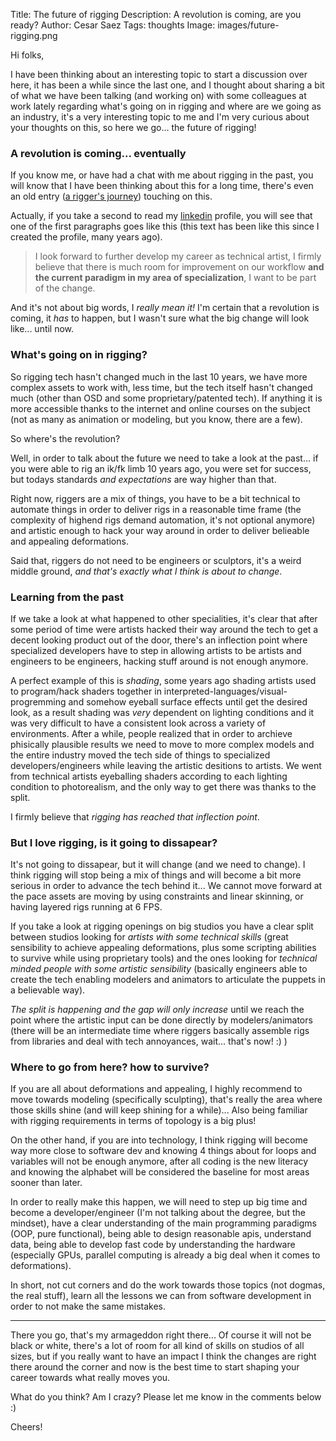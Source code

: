 Title: The future of rigging
Description: A revolution is coming, are you ready?
Author: Cesar Saez
Tags: thoughts
Image: images/future-rigging.png

Hi folks,

I have been thinking about an interesting topic to start a discussion over here, it has been a
while since the last one, and I thought about sharing a bit of what we have been talking (and
working on) with some colleagues at work lately regarding what's going on in rigging and where are
we going as an industry, it's a very interesting topic to me and I'm very curious about your
thoughts on this, so here we go... the future of rigging!


### A revolution is coming... eventually

If you know me, or have had a chat with me about rigging in the past, you will know that I have
been thinking about this for a long time, there's even an old entry ([a rigger's
journey](http://www.cesarsaez.me/2013/11/rigger-journey.html)) touching on this.

Actually, if you take a second to read my [linkedin](http://www.linkedin.com/in/cesarsaez) profile,
you will see that one of the first paragraphs goes like this (this text has been like this since I
created the profile, many years ago).

> I look forward to further develop my career as technical artist, I firmly believe that there is
> much room for improvement on our workflow __and the current paradigm in my area of
> specialization__, I want to be part of the change.

And it's not about big words, I _really mean it!_ I'm certain that a revolution is coming, it _has_
to happen, but I wasn't sure what the big change will look like... until now.


### What's going on in rigging?

So rigging tech hasn't changed much in the last 10 years, we have more complex assets to work with,
less time, but the tech itself hasn't changed much (other than OSD and some proprietary/patented
tech). If anything it is more accessible thanks to the internet and online courses on the subject
(not as many as animation or modeling, but you know, there are a few).

So where's the revolution?

Well, in order to talk about the future we need to take a look at the past...  if you were able to
rig an ik/fk limb 10 years ago, you were set for success, but todays standards _and expectations_
are way higher than that.

Right now, riggers are a mix of things, you have to be a bit technical to automate things in order
to deliver rigs in a reasonable time frame (the complexity of highend rigs demand automation, it's
not optional anymore) and artistic enough to hack your way around in order to deliver belieable and
appealing deformations.

Said that, riggers do not need to be engineers or sculptors, it's a weird middle ground, _and
that's exactly what I think is about to change_.



### Learning from the past

If we take a look at what happened to other specialities, it's clear that after some period of time
were artists hacked their way around the tech to get a decent looking product out of the door,
there's an inflection point where specialized developers have to step in allowing artists to be
artists and engineers to be engineers, hacking stuff around is not enough anymore.

A perfect example of this is _shading_, some years ago shading artists used to program/hack shaders
together in interpreted-languages/visual-progremming and somehow eyeball surface effects until get
the desired look, as a result shading was _very_ dependent on lighting conditions and it was very
difficult to have a consistent look across a variety of environments. After a while, people
realized that in order to archieve phisically plausible results we need to move to more complex
models and the entire industry moved the tech side of things to specialized developers/engineers
while leaving the artistic desitions to artists. We went from technical artists eyeballing shaders
according to each lighting condition to photorealism, and the only way to get there was thanks to
the split.

I firmly believe that _rigging has reached that inflection point_.


### But I love rigging, is it going to dissapear?

It's not going to dissapear, but it will change (and we need to change). I think rigging will stop
being a mix of things and will become a bit more serious in order to advance the tech behind it...
We cannot move forward at the pace assets are moving by using constraints and linear skinning, or
having layered rigs running at 6 FPS.

If you take a look at rigging openings on big studios you have a clear split between studios
looking for _artists with some technical skills_ (great sensibility to achieve appealing
deformations, plus some scripting abilities to survive while using proprietary tools) and the ones
looking for _technical minded people with some artistic sensibility_ (basically engineers able to
create the tech enabling modelers and animators to articulate the puppets in a believable way).

_The split is happening and the gap will only increase_ until we reach the point where the artistic
input can be done directly by modelers/animators (there will be an intermediate time where riggers
basically assemble rigs from libraries and deal with tech annoyances, wait... that's now! :) )


### Where to go from here? how to survive?

If you are all about deformations and appealing, I highly recommend to move towards modeling
(specifically sculpting), that's really the area where those skills shine (and will keep shining
for a while)... Also being familiar with rigging requirements in terms of topology is a big plus!

On the other hand, if you are into technology, I think rigging will become way more close to
software dev and knowing 4 things about for loops and variables will not be enough anymore, after
all coding is the new literacy and knowing the alphabet will be considered the baseline for most
areas sooner than later.

In order to really make this happen, we will need to step up big time and become a
developer/engineer (I'm not talking about the degree, but the mindset), have a clear understanding
of the main programming paradigms (OOP, pure functional), being able to design reasonable apis,
understand data, being able to develop fast code by understanding the hardware (especially GPUs,
parallel computing is already a big deal when it comes to deformations).

In short, not cut corners and do the work towards those topics (not dogmas, the real stuff), learn
all the lessons we can from software development in order to not make the same mistakes.

---

There you go, that's my armageddon right there... Of course it will not be black or white, there's
a lot of room for all kind of skills on studios of all sizes, but if you really want to have an
impact I think the changes are right there around the corner and now is the best time to start
shaping your career towards what really moves you.

What do you think? Am I crazy? Please let me know in the comments below :)


Cheers!
